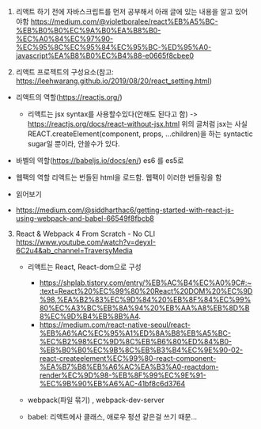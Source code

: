 1. 리액트 하기 전에 자바스크립트를 먼저 공부해서 아래 글에 있는 내용을 알고 있어야함
https://medium.com/@violetboralee/react%EB%A5%BC-%EB%B0%B0%EC%9A%B0%EA%B8%B0-%EC%A0%84%EC%97%90-%EC%95%8C%EC%95%84%EC%95%BC-%ED%95%A0-javascript%EA%B8%B0%EC%B4%88-e0665f8cbee0

2. 리액트 프로젝트의 구성요소(참고: https://leehwarang.github.io/2019/08/20/react_setting.html)

- 리액트의 역할(https://reactjs.org/)
  * 리액트는 jsx syntax를 사용할수있다(안해도 된다고 함) -> https://reactjs.org/docs/react-without-jsx.html
    위의 글처럼 jsx는 사실 REACT.createElement(component, props, ...children)을 하는 syntactic sugar일 뿐이라, 안쓸수가 있다. 

- 바벨의 역할(https://babeljs.io/docs/en/)
es6 를 es5로


- 웹팩의 역할
리액트는 번들된 html을 로드함. 웹팩이 이러한 번들링을 함


- 읽어보기
- https://medium.com/@siddharthac6/getting-started-with-react-js-using-webpack-and-babel-66549f8fbcb8




3. React & Webpack 4 From Scratch - No CLI
https://www.youtube.com/watch?v=deyxI-6C2u4&ab_channel=TraversyMedia

    * 리액트는 React, React-dom으로 구성 
      * https://shplab.tistory.com/entry/%EB%AC%B4%EC%A0%9C#:~:text=React%20%EC%99%80%20React%20DOM%20%EC%9D%98,%EA%B2%83%EC%9D%84%20%EB%8F%84%EC%99%80%EC%A3%BC%EB%8A%94%20%EB%AA%A8%EB%8D%B8%EC%9D%B4%EB%8B%A4.
      * https://medium.com/react-native-seoul/react-%EB%A6%AC%EC%95%A1%ED%8A%B8%EB%A5%BC-%EC%B2%98%EC%9D%8C%EB%B6%80%ED%84%B0-%EB%B0%B0%EC%9B%8C%EB%B3%B4%EC%9E%90-02-react-createelement%EC%99%80-react-component-%EA%B7%B8%EB%A6%AC%EA%B3%A0-reactdom-render%EC%9D%98-%EB%8F%99%EC%9E%91-%EC%9B%90%EB%A6%AC-41bf8c6d3764


    * webpack(파일 묶기) , webpack-dev-server
    * babel: 리액트에사 클래스, 애로우 펑션 같은걸 쓰기 때문...


